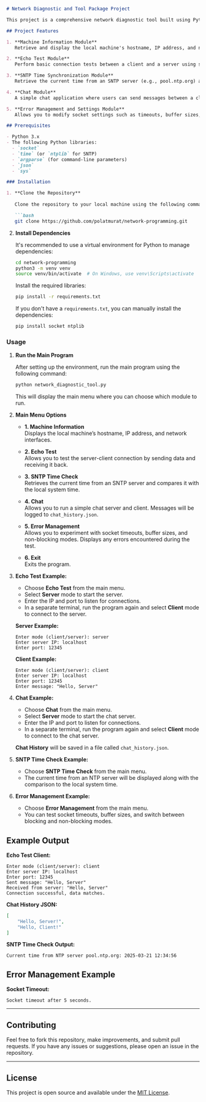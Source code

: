 
```markdown
# Network Diagnostic and Tool Package Project

This project is a comprehensive network diagnostic tool built using Python 3. It includes multiple modules for socket programming, network diagnostics, time synchronization, error management, and chat functionality. The project allows students to gain hands-on experience with real-world networking and troubleshooting techniques.

## Project Features

1. **Machine Information Module**  
   Retrieve and display the local machine's hostname, IP address, and network interfaces.

2. **Echo Test Module**  
   Perform basic connection tests between a client and a server using sockets. This module checks if the data sent by the client is received back correctly by the server.

3. **SNTP Time Synchronization Module**  
   Retrieve the current time from an SNTP server (e.g., pool.ntp.org) and compare it with the system time.

4. **Chat Module**  
   A simple chat application where users can send messages between a client and a server. All chat messages are logged in a JSON file.

5. **Error Management and Settings Module**  
   Allows you to modify socket settings such as timeouts, buffer sizes, and switching between blocking and non-blocking modes. Errors are caught and handled gracefully.

## Prerequisites

- Python 3.x
- The following Python libraries:
  - `socket`
  - `time` (or `ntplib` for SNTP)
  - `argparse` (for command-line parameters)
  - `json`
  - `sys`

### Installation

1. **Clone the Repository**
   
   Clone the repository to your local machine using the following command:

   ```bash
   git clone https://github.com/polatmurat/network-programming.git
   ```

2. **Install Dependencies**

   It's recommended to use a virtual environment for Python to manage dependencies:

   ```bash
   cd network-programming
   python3 -m venv venv
   source venv/bin/activate  # On Windows, use venv\Scripts\activate
   ```

   Install the required libraries:

   ```bash
   pip install -r requirements.txt
   ```

   If you don't have a `requirements.txt`, you can manually install the dependencies:

   ```bash
   pip install socket ntplib
   ```

### Usage

1. **Run the Main Program**

   After setting up the environment, run the main program using the following command:

   ```bash
   python network_diagnostic_tool.py
   ```

   This will display the main menu where you can choose which module to run.

2. **Main Menu Options**

   - **1. Machine Information**  
     Displays the local machine’s hostname, IP address, and network interfaces.
   
   - **2. Echo Test**  
     Allows you to test the server-client connection by sending data and receiving it back.

   - **3. SNTP Time Check**  
     Retrieves the current time from an SNTP server and compares it with the local system time.

   - **4. Chat**  
     Allows you to run a simple chat server and client. Messages will be logged to `chat_history.json`.

   - **5. Error Management**  
     Allows you to experiment with socket timeouts, buffer sizes, and non-blocking modes. Displays any errors encountered during the test.

   - **6. Exit**  
     Exits the program.

3. **Echo Test Example:**

   - Choose **Echo Test** from the main menu.
   - Select **Server** mode to start the server.
   - Enter the IP and port to listen for connections.
   - In a separate terminal, run the program again and select **Client** mode to connect to the server.

   **Server Example:**
   ```
   Enter mode (client/server): server
   Enter server IP: localhost
   Enter port: 12345
   ```

   **Client Example:**
   ```
   Enter mode (client/server): client
   Enter server IP: localhost
   Enter port: 12345
   Enter message: "Hello, Server"
   ```

4. **Chat Example:**

   - Choose **Chat** from the main menu.
   - Select **Server** mode to start the chat server.
   - Enter the IP and port to listen for connections.
   - In a separate terminal, run the program again and select **Client** mode to connect to the chat server.
   
   **Chat History** will be saved in a file called `chat_history.json`.

5. **SNTP Time Check Example:**

   - Choose **SNTP Time Check** from the main menu.
   - The current time from an NTP server will be displayed along with the comparison to the local system time.

6. **Error Management Example:**

   - Choose **Error Management** from the main menu.
   - You can test socket timeouts, buffer sizes, and switch between blocking and non-blocking modes.

## Example Output

**Echo Test Client:**
```
Enter mode (client/server): client
Enter server IP: localhost
Enter port: 12345
Sent message: "Hello, Server"
Received from server: "Hello, Server"
Connection successful, data matches.
```

**Chat History JSON:**
```json
[
    "Hello, Server!",
    "Hello, Client!"
]
```

**SNTP Time Check Output:**
```
Current time from NTP server pool.ntp.org: 2025-03-21 12:34:56
```

## Error Management Example

**Socket Timeout:**
```
Socket timeout after 5 seconds.
```

---

## Contributing

Feel free to fork this repository, make improvements, and submit pull requests. If you have any issues or suggestions, please open an issue in the repository.

---

## License

This project is open source and available under the [MIT License](LICENSE).
```
